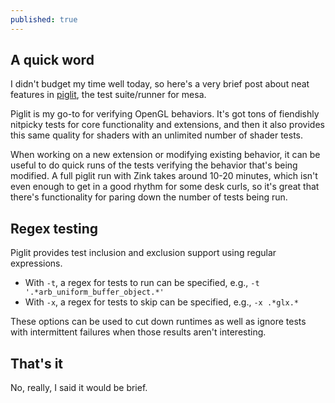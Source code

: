 ```yaml
---
published: true
---
```

## A quick word

I didn't budget my time well today, so here's a very brief post about neat features in [piglit](https://gitlab.freedesktop.org/mesa/piglit), the test suite/runner for mesa.

Piglit is my go-to for verifying OpenGL behaviors. It's got tons of fiendishly nitpicky tests for core functionality and extensions, and then it also provides this same quality for shaders with an unlimited number of shader tests.

When working on a new extension or modifying existing behavior, it can be useful to do quick runs of the tests verifying the behavior that's being modified. A full piglit run with Zink takes around 10-20 minutes, which isn't even enough to get in a good rhythm for some desk curls, so it's great that there's functionality for paring down the number of tests being run.

## Regex testing
Piglit provides test inclusion and exclusion support using regular expressions. 
* With `-t`, a regex for tests to run can be specified, e.g., `-t '.*arb_uniform_buffer_object.*'`
* With `-x`, a regex for tests to skip can be specified, e.g., `-x .*glx.*`

These options can be used to cut down runtimes as well as ignore tests with intermittent failures when those results aren't interesting.

## That's it
No, really, I said it would be brief.
